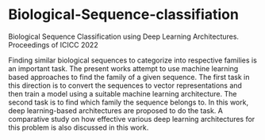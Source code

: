 # Biological-Sequence-classifiation
Biological Sequence Classification using Deep Learning Architectures. Proceedings of ICICC 2022

Finding similar biological sequences to categorize into respective families is an important task. 
The present works attempt to use machine learning based approaches to find the family of a given sequence. 
The first task in this direction is to convert the sequences to vector representations and then train a model using a suitable machine learning architecture. 
The second task is to find which family the sequence belongs to. In this work, deep learning-based architectures are proposed to do the task. 
A comparative study on how effective various deep learning architectures for this problem is also discussed in this work.
